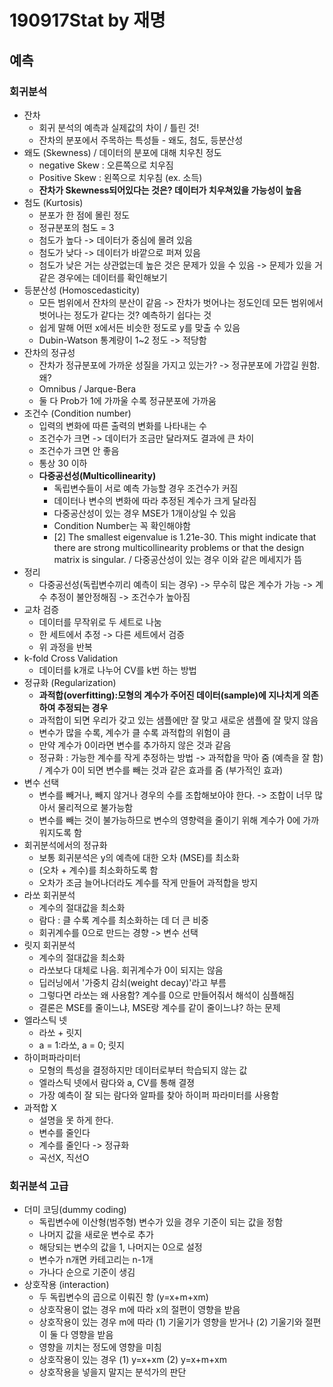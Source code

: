 # 190917Stat by 재명
## 예측
### 회귀분석
* 잔차
  - 회귀 분석의 예측과 실제값의 차이 / 틀린 것!
  - 잔차의 분포에서 주목하는 특성들 - 왜도, 첨도, 등분산성
* 왜도 (Skewness) / 데이터의 분포에 대해 치우친 정도
  - negative Skew : 오른쪽으로 치우짐
  - Positive Skew : 왼쪽으로 치우침 (ex. 소득)
  - <b>잔차가 Skewness되어있다는 것은? 데이터가 치우쳐있을 가능성이 높음</b>
* 첨도 (Kurtosis)
  - 분포가 한 점에 몰린 정도
  - 정규분포의 첨도 = 3
  - 첨도가 높다 -> 데이터가 중심에 몰려 있음
  - 첨도가 낮다 -> 데이터가 바깥으로 퍼져 있음
  - 첨도가 낮은 거는 상관없는데 높은 것은 문제가 있을 수 있음 -> 문제가 있을 거 같은 경우에는 데이터를 확인해보기
* 등분산성 (Homoscedasticity)
  - 모든 범위에서 잔차의 분산이 같음 -> 잔차가 벗어나는 정도인데 모든 범위에서 벗어나는 정도가 같다는 것? 예측하기 쉽다는 것
  - 쉽게 말해 어떤 x에서든 비슷한 정도로 y를 맞출 수 있음
  - Dubin-Watson 통계량이 1~2 정도 -> 적당함
* 잔차의 정규성
  - 잔차가 정규분포에 가까운 성질을 가지고 있는가? -> 정규분포에 가깝길 원함. 왜?
  - Omnibus / Jarque-Bera
  - 둘 다 Prob가 1에 가까울 수록 정규분포에 가까움
* 조건수 (Condition number)
  - 입력의 변화에 따른 출력의 변화를 나타내는 수 
  - 조건수가 크면 -> 데이터가 조금만 달라져도 결과에 큰 차이
  - 조건수가 크면 안 좋음
  - 통상 30 이하
  - <b>다중공선성(Multicollinearity)</b>
    - 독립변수들이 서로 예측 가능할 경우 조건수가 커짐
    - 데이터나 변수의 변화에 따라 추정된 계수가 크게 달라짐
    - 다중공산성이 있는 경우 MSE가 1개이상일 수 있음
    - Condition Number는 꼭 확인해야함
    - [2] The smallest eigenvalue is 1.21e-30. This might indicate that there are strong multicollinearity problems or that the design matrix is singular. / 다중공산성이 있는 경우 이와 같은 메세지가 뜸
* 정리
  - 다중공선성(독립변수끼리 예측이 되는 경우) -> 무수히 많은 계수가 가능 -> 계수 추정이 불안정해짐 -> 조건수가 높아짐
* 교차 검증
  - 데이터를 무작위로 두 세트로 나눔
  - 한 세트에서 추정 -> 다른 세트에서 검증
  - 위 과정을 반복
* k-fold Cross Validation
  - 데이터를 k개로 나누어 CV를 k번 하는 방법
* 정규화 (Regularization)
  - <b>과적합(overfitting):모형의 계수가 주어진 데이터(sample)에 지나치게 의존하여 추정되는 경우</b>
  - 과적합이 되면 우리가 갖고 있는 샘플에만 잘 맞고 새로운 샘플에 잘 맞지 않음
  - 변수가 많을 수록, 계수가 클 수록 과적합의 위험이 큼
  - 만약 계수가 0이라면 변수를 추가하지 않은 것과 같음
  - 정규화 : 가능한 계수를 작게 추정하는 방법 -> 과적합을 막아 줌 (예측을 잘 함) / 계수가 0이 되면 변수를 빼는 것과 같은 효과를 줌 (부가적인 효과)
* 변수 선택
  - 변수를 빼거나, 빼지 않거나 경우의 수를 조합해보아야 한다. -> 조합이 너무 많아서 물리적으로 불가능함
  - 변수를 빼는 것이 불가능하므로 변수의 영향력을 줄이기 위해 계수가 0에 가까워지도록 함
* 회귀분석에서의 정규화
  - 보통 회귀분석은 y의 예측에 대한 오차 (MSE)를 최소화
  - (오차 + 계수)를 최소화하도록 함
  - 오차가 조금 늘어나더라도 계수를 작게 만들어 과적합을 방지
* 라쏘 회귀분석
  - 계수의 절대값을 최소화
  - 람다 : 클 수록 계수를 최소화하는 데 더 큰 비중
  - 회귀계수를 0으로 만드는 경향 -> 변수 선택
* 릿지 회귀분석
  - 계수의 절대값을 최소화
  - 라쏘보다 대체로 나음. 회귀계수가 0이 되지는 않음
  - 딥러닝에서 '가중치 감쇠(weight decay)'라고 부름
  - 그렇다면 라쏘는 왜 사용함? 계수를 0으로 만들어줘서 해석이 심플해짐
  - 결론은 MSE를 줄이느냐, MSE랑 계수를 같이 줄이느냐? 하는 문제
* 엘라스틱 넷
  - 라쏘 + 릿지
  - a = 1:라쏘, a = 0; 릿지
* 하이퍼파라미터
  - 모형의 특성을 결정하지만 데이터로부터 학습되지 않는 값
  - 엘라스틱 넷에서 람다와 a, CV를 통해 결졍
  - 가장 예측이 잘 되는 람다와 알파를 찾아 하이퍼 파라미터를 사용함
* 과적합 X
  - 설명을 못 하게 한다. 
  - 변수를 줄인다
  - 계수를 줄인다 -> 정규화
  - 곡선X, 직선O

### 회귀분석 고급
* 더미 코딩(dummy coding)
  - 독립변수에 이산형(범주형) 변수가 있을 경우 기준이 되는 값을 정함
  - 나머지 값을 새로운 변수로 추가
  - 해당되는 변수의 값을 1, 나머지는 0으로 설정
  - 변수가 n개면 카테고리는 n-1개
  - 가나다 순으로 기준이 생김
* 상호작용 (interaction)
  - 두 독립변수의 곱으로 이뤄진 항 (y=x+m+xm)
  - 상호작용이 없는 경우 m에 따라 x의 절편이 영향을 받음
  - 상호작용이 있는 경우 m에 따라 (1) 기울기가 영향을 받거나 (2) 기울기와 절편이 둘 다 영향을 받음
  - 영향을 끼치는 정도에 영향을 미침
  - 상호작용이 있는 경우 (1) y=x+xm (2) y=x+m+xm
  - 상호작용을 넣을지 말지는 분석가의 판단
  